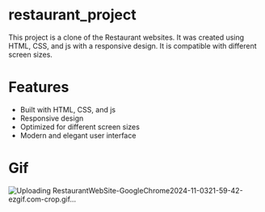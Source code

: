 # restaurant_project
This project is a clone of the Restaurant websites. It was created using HTML, CSS, and js with a responsive design. It is compatible with different screen sizes.
# Features
* Built with HTML, CSS, and js
* Responsive design
* Optimized for different screen sizes
* Modern and elegant user interface
# Gif
![Uploading RestaurantWebSite-GoogleChrome2024-11-0321-59-42-ezgif.com-crop.gif…]()
